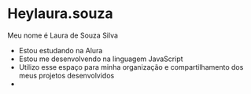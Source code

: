 # Heylaura.souza 
Meu nome é Laura de Souza Silva

- Estou estudando na Alura
- Estou me desenvolvendo na linguagem JavaScript
- Utilizo esse espaço para minha organização e compartilhamento dos meus projetos desenvolvidos
- 
